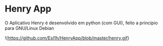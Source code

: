 # Henry App

O Aplicativo Henry é desenvolvido em python (com GUI), feito a principio para GNU/Linux Debian

!(https://github.com/Esl1h/HenryApp/blob/master/henry.gif)
